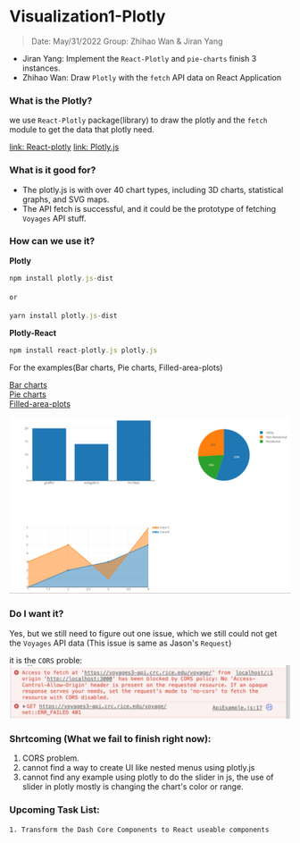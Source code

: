 
# Visualization1-Plotly 
> Date: May/31/2022
> Group: Zhihao Wan & Jiran Yang
- Jiran Yang: Implement the `React-Plotly` and `pie-charts` finish 3 instances.
- Zhihao Wan: Draw `Plotly` with the `fetch` API data on React Application 


### What is the Plotly?
we use `React-Plotly` package(library) to draw the plotly and the `fetch` module to get the data that plotly need. 



[link: React-plotly](https://plotly.com/javascript/react/)
[link: Plotly.js](https://plotly.com/javascript/)


### What is it good for?
- The plotly.js is with over 40 chart types, including 3D charts, statistical graphs, and SVG maps.
- The API fetch is successful, and it could be the prototype of fetching `Voyages` API stuff.



### How can we use it?
**Plotly**
```javaScript
npm install plotly.js-dist

or 

yarn install plotly.js-dist
```

**Plotly-React**
```javaScript
npm install react-plotly.js plotly.js
```

For the examples(Bar charts, Pie charts, Filled-area-plots)

[Bar charts](https://plotly.com/javascript/bar-charts/)
<br>
[Pie charts](https://plotly.com/javascript/pie-charts/)
<br>
[Filled-area-plots](https://plotly.com/javascript/filled-area-plots/)

![charts](plotly%20charts.png)



### Do I want it?
Yes, but we still need to figure out one issue, which we still could not get the `Voyages` API data (This issue is same as Jason's `Request`) 

it is the `CORS` proble: 
![cors](CORS%20problem.jpeg)


### Shrtcoming (What we fail to finish right now):
1. CORS problem.
2. cannot find a way to create UI like nested menus using plotly.js 
3. cannot find any example using plotly to do the slider in js, the use of slider in plotly mostly is changing the chart's color or range.



### Upcoming Task List:
    1. Transform the Dash Core Components to React useable components

